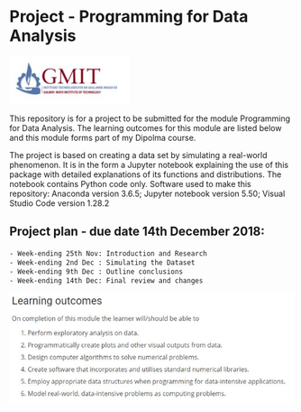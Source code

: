 # Project - Programming for Data Analysis

![](GMIT.JPG)


This repository is for a project to be submitted for the module Programming for Data Analysis.
The learning outcomes for this module are listed below and this module forms part of my Dipolma course.

The project is based on creating a data set by simulating a real-world phenomenon.
It is in the form a Jupyter notebook explaining the use of this package with detailed explanations of its functions and distributions.
The notebook contains Python code only.
Software used to make this repository: Anaconda version 3.6.5; Jupyter notebook version 5.50; Visual Studio Code version 1.28.2

## Project plan - due date 14th December 2018:
	- Week-ending 25th Nov: Introduction and Research
	- Week-ending 2nd Dec : Simulating the Dataset
	- Week-ending 9th Dec : Outline conclusions
	- Week-ending 14th Dec: Final review and changes


![](outcomes1.JPG)
